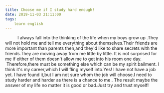 ```yaml
---
title: Choose me if I study hard enough!
date: 2019-11-03 21:11:00
tags:
    learn english
---
```

          I always fall into the thinking of the life when my boys grow up .They will not hold me and tell me everything about themselves.Their friends are more important than parents then,and they'd like to share secrets with the friends.They are moving away from me little by little. It is not surprised for me if either of them doesn't allow me to get into his room one day.         Therefore,there must be something else which can be my spirit bailment. I think it's my career,which I will fling myself into.Yes! I have not have a job yet. I have found it,but I am not sure whom the job will choose.I need to study harder and harder as there is a chance to me . The result maybe the answer of my life no matter it is good or bad.Just try and trust myself! 
